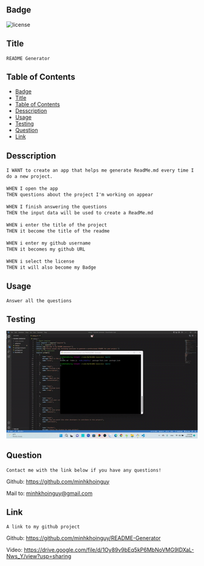 ## Badge
![license](https://img.shields.io/badge/Javascript-MKN-blue)
## Title
    README Generator
## Table of Contents
- [Badge](#badge)
- [Title](#title)
- [Table of Contents](#table-of-contents)
- [Desscription](#desscription)
- [Usage](#usage)
- [Testing](#testing)
- [Question](#question)
- [Link](#link)
## Desscription
    I WANT to create an app that helps me generate ReadMe.md every time I do a new project.

    WHEN I open the app 
    THEN questions about the project I'm working on appear

    WHEN I finish answering the questions
    THEN the input data will be used to create a ReadMe.md 

    WHEN i enter the title of the project 
    THEN it become the title of the readme

    WHEN i enter my github username 
    THEN it becomes my github URL

    WHEN i select the license 
    THEN it will also become my Badge

## Usage
    Answer all the questions

## Testing
<img src="./pictures/README_GEN.gif">

## Question
    Contact me with the link below if you have any questions!

Github: https://github.com/minhkhoinguy

Mail to: minhkhoinguy@gmail.com

## Link
    A link to my github project
Github: https://github.com/minhkhoinguy/README-Generator

Video: https://drive.google.com/file/d/1Oy89v9bEq5kP6MbNoVMG9IDXaL-Nws_Y/view?usp=sharing